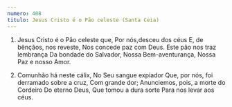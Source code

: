 ```yaml
---
numero: 408
titulo: Jesus Cristo é o Pão celeste (Santa Ceia)
---
```

1. Jesus Cristo é o Pão celeste que,
Por nós,desceu dos céus
E, de bênçãos, nos reveste,
Nos concede paz com Deus.
Este pão nos traz lembrança
Da bondade do Salvador,
Nossa Bem-aventurança,
Nossa Paz e nosso Amor.

2. Comunhão há neste cálix,
No Seu sangue expiador
Que, por nós, foi derramado sobre a cruz,
Com grande dor;
Anunciemos, pois, a morte do Cordeiro
Do eterno Deus,
Que tomou a dura sorte
Para nos levar aos céus.
